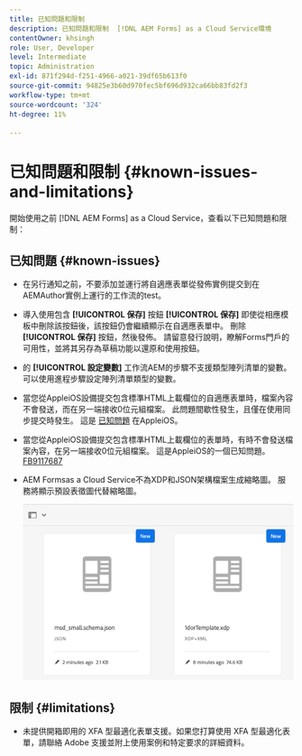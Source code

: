 ```yaml
---
title: 已知問題和限制
description: 已知問題和限制  [!DNL AEM Forms] as a Cloud Service環境
contentOwner: khsingh
role: User, Developer
level: Intermediate
topic: Administration
exl-id: 871f294d-f251-4966-a021-39df65b613f0
source-git-commit: 94825e3b60d970fec5bf696d932ca66bb83fd2f3
workflow-type: tm+mt
source-wordcount: '324'
ht-degree: 11%

---
```


# 已知問題和限制 {#known-issues-and-limitations}

開始使用之前 [!DNL AEM Forms] as a Cloud Service，查看以下已知問題和限制：

## 已知問題 {#known-issues}

* 在另行通知之前，不要添加並運行將自適應表單從發佈實例提交到在AEMAuthor實例上運行的工作流的test。

* 導入使用包含 **[!UICONTROL 保存]** 按鈕 **[!UICONTROL 保存]** 即使從相應模板中刪除該按鈕後，該按鈕仍會繼續顯示在自適應表單中。 刪除 **[!UICONTROL 保存]** 按鈕，然後發佈。 請留意發行說明，瞭解Forms門戶的可用性，並將其另存為草稿功能以還原和使用按鈕。

* 的 **[!UICONTROL 設定變數]** 工作流AEM的步驟不支援類型陣列清單的變數。 可以使用進程步驟設定陣列清單類型的變數。

* 當您從AppleiOS設備提交包含標準HTML上載欄位的自適應表單時，檔案內容不會發送，而在另一端接收0位元組檔案。 此問題間歇性發生，且僅在使用同步提交時發生。 這是 [已知問題](https://feedbackassistant.apple.com/feedback/9117687) 在AppleiOS。

* 當您從AppleiOS設備提交包含標準HTML上載欄位的表單時，有時不會發送檔案內容，在另一端接收0位元組檔案。 這是AppleiOS的一個已知問題。 [FB9117687](https://feedbackassistant.apple.com/feedback/9117687)

* AEM Formsas a Cloud Service不為XDP和JSON架構檔案生成縮略圖。 服務將顯示預設表徵圖代替縮略圖。

   ![Forms縮略圖已知問題](/help/forms/assets/forms-tumbnail-known-issue.png)


## 限制 {#limitations}

* 未提供開箱即用的 XFA 型最適化表單支援。如果您打算使用 XFA 型最適化表單，請聯絡 Adobe 支援並附上使用案例和特定要求的詳細資料。

